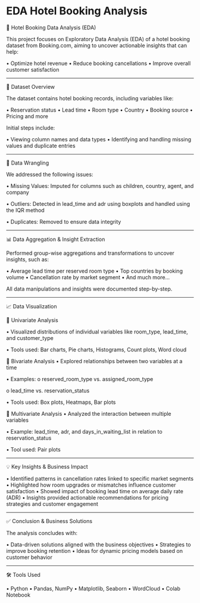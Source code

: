 # EDA Hotel Booking Analysis

🏨 Hotel Booking Data Analysis (EDA)

This project focuses on Exploratory Data Analysis (EDA) of a hotel booking dataset from Booking.com, aiming to uncover actionable insights that can help:

•	Optimize hotel revenue
•	Reduce booking cancellations
•	Improve overall customer satisfaction
________________________________________
📂 Dataset Overview

The dataset contains hotel booking records, including variables like:

•	Reservation status
•	Lead time
•	Room type
•	Country
•	Booking source
•	Pricing and more

Initial steps include:

•	Viewing column names and data types
•	Identifying and handling missing values and duplicate entries
________________________________________
🧹 Data Wrangling

We addressed the following issues:

•	Missing Values: Imputed for columns such as children, country, agent, and company

•	Outliers: Detected in lead_time and adr using boxplots and handled using the IQR method

•	Duplicates: Removed to ensure data integrity
________________________________________
📊 Data Aggregation & Insight Extraction

Performed group-wise aggregations and transformations to uncover insights, such as:

•	Average lead time per reserved room type
•	Top countries by booking volume
•	Cancellation rate by market segment
•	And much more...

All data manipulations and insights were documented step-by-step.
________________________________________
📈 Data Visualization

🔹 Univariate Analysis

•	Visualized distributions of individual variables like room_type, lead_time, and customer_type

•	Tools used: Bar charts, Pie charts, Histograms, Count plots, Word cloud

🔸 Bivariate Analysis
•	Explored relationships between two variables at a time

  •	Examples:
  o	reserved_room_type vs. assigned_room_type

  o	lead_time vs. reservation_status

  •	Tools used: Box plots, Heatmaps, Bar plots

🔺 Multivariate Analysis
•	Analyzed the interaction between multiple variables

  •	Example: lead_time, adr, and days_in_waiting_list in relation to reservation_status

  •	Tool used: Pair plots
________________________________________
💡 Key Insights & Business Impact

•	Identified patterns in cancellation rates linked to specific market segments
•	Highlighted how room upgrades or mismatches influence customer satisfaction
•	Showed impact of booking lead time on average daily rate (ADR)
•	Insights provided actionable recommendations for pricing strategies and customer engagement
________________________________________
✅ Conclusion & Business Solutions

The analysis concludes with:

•	Data-driven solutions aligned with the business objectives
•	Strategies to improve booking retention
•	Ideas for dynamic pricing models based on customer behavior
________________________________________
🛠 Tools Used

•	Python
•	Pandas, NumPy
•	Matplotlib, Seaborn
•	WordCloud
•	Colab Notebook
